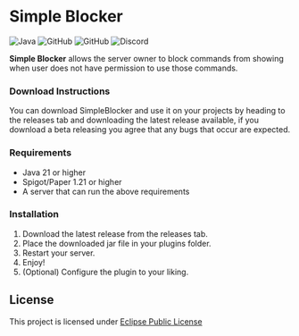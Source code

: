 # Simple Blocker
![Java](https://img.shields.io/badge/java-%23ED8B00.svg?style=for-the-badge&logo=java&logoColor=white)
![GitHub](https://img.shields.io/github/languages/code-size/HyperSkys/SimpleBlocker?color=cyan&label=Size&labelColor=000000&logo=GitHub&style=for-the-badge)
![GitHub](https://img.shields.io/github/license/HyperSkys/SimpleBlocker?color=violet&logo=GitHub&labelColor=000000&style=for-the-badge)
![Discord](https://img.shields.io/discord/289587909051416579?color=5865F2&label=Discord&logo=Discord&labelColor=23272a&style=for-the-badge)

**Simple Blocker** allows the server owner to block commands from showing when user does not have permission to use those commands.

### Download Instructions

You can download SimpleBlocker and use it on your projects by heading to the releases tab and downloading the latest release available, if you download a beta releasing you agree that any bugs that occur are expected.

### Requirements

- Java 21 or higher
- Spigot/Paper 1.21 or higher
- A server that can run the above requirements

### Installation

1. Download the latest release from the releases tab.
2. Place the downloaded jar file in your plugins folder.
3. Restart your server.
4. Enjoy!
5. (Optional) Configure the plugin to your liking.

## License
This project is licensed under [Eclipse Public License](https://github.com/HyperSkys/SimpleBlocker/blob/main/LICENSE)